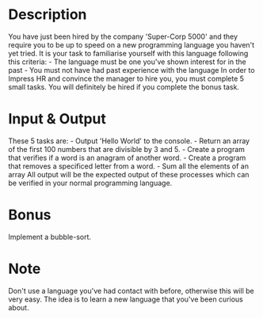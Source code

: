 # Description
You have just been hired by the company 'Super-Corp 5000' and they require you to be up to speed on a new programming language you haven't yet tried.
It is your task to familiarise yourself with this language following this criteria:
    - The language must be one you've shown interest for in the past
    - You must not have had past experience with the language
In order to Impress HR and convince the manager to hire you, you must complete 5 small tasks. You will definitely be hired if you complete the bonus task.
# Input & Output
These 5 tasks are:
    - Output 'Hello World' to the console.
    - Return an array of the first 100 numbers that are divisible by 3 and 5.
    - Create a program that verifies if a word is an anagram of another word.
    - Create a program that removes a specificed letter from a word.
    - Sum all the elements of an array
All output will be the expected output of these processes which can be verified in your normal programming language.
# Bonus
Implement a bubble-sort.
# Note
Don't use a language you've had contact with before, otherwise this will be very easy. The idea is to learn a new language that you've been curious about.